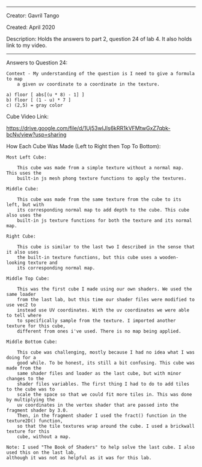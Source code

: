 -------
Creator: Gavril Tango

Created: April 2020

Description: Holds the answers to part 2, question 24 of lab 4. It also holds link to
my video.

-------

Answers to Question 24:

	Context - My understanding of the question is I need to give a formula to map
		a given uv coordinate to a coordinate in the texture.

	a) floor [ abs[(u * 8) - 1] ]
	b) floor [ (1 - u) * 7 ]
	c) (2,5) = gray color

Cube Video Link:

   https://drive.google.com/file/d/1Uj53wlJIs6kRR1kVFMtwGxZ7qbk-bcNv/view?usp=sharing

How Each Cube Was Made (Left to Right then Top To Bottom):

	Most Left Cube:
	
		This cube was made from a simple texture without a normal map. This uses the
		built-in js mesh phong texture functions to apply the textures.
		
	Middle Cube:
			
		This cube was made from the same texture from the cube to its left, but with
		its corresponding normal map to add depth to the cube. This cube also uses the
		built-in js texture functions for both the texture and its normal map.
		
	Right Cube:
	
		This cube is similar to the last two I described in the sense that it also uses
		the built-in texture functions, but this cube uses a wooden-looking texture and
		its corresponding normal map.
		
	Middle Top Cube:
		
		This was the first cube I made using our own shaders. We used the same loader
		from the last lab, but this time our shader files were modified to use vec2 to
		instead use UV coordinates. With the uv coordinates we were able to tell where
		to specifically sample from the texture. I imported another texture for this cube,
		different from ones i've used. There is no map being applied.
		
	Middle Bottom Cube:
	
		This cube was challenging, mostly because I had no idea what I was doing for a
		good while. To be honest, its still a bit confusing. This cube was made from the
		same shader files and loader as the last cube, but with minor changes to the 
		shader files variables. The first thing I had to do to add tiles to the cube was to
		scale the space so that we could fit more tiles in. This was done by multiplying the 
		uv coordinates in the vertex shader that are passed into the fragment shader by 3.0.
		Then, in the fragment shader I used the fract() function in the texture2D() function,
		so that the tile textures wrap around the cube. I used a brickwall texture for this
		cube, without a map.
		
	Note: I used "The Book of Shaders" to help solve the last cube. I also used this on the last lab, 
	although it was not as helpful as it was for this lab.
